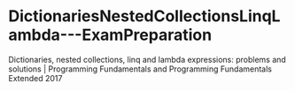 # DictionariesNestedCollectionsLinqLambda---ExamPreparation
Dictionaries, nested collections, linq and lambda expressions: problems and solutions | Programming Fundamentals and Programming Fundamentals Extended 2017
